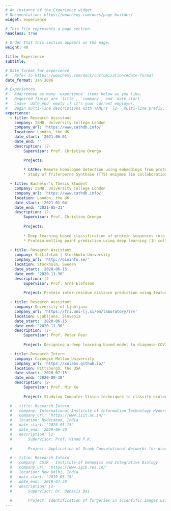 ```yaml
---
# An instance of the Experience widget.
# Documentation: https://wowchemy.com/docs/page-builder/
widget: experience

# This file represents a page section.
headless: true

# Order that this section appears on the page.
weight: 40

title: Experience
subtitle:

# Date format for experience
#   Refer to https://wowchemy.com/docs/customization/#date-format
date_format: Jan 2006

# Experiences.
#   Add/remove as many `experience` items below as you like.
#   Required fields are `title`, `company`, and `date_start`.
#   Leave `date_end` empty if it's your current employer.
#   Begin multi-line descriptions with YAML's `|2-` multi-line prefix.
experience:
  - title: Research Assistant
    company: ISMB, University College London
    company_url: 'https://www.cathdb.info/'
    location: London, the UK
    date_start: '2021-06-01'
    date_end: ''
    description: |2-
        Supervisor: Prof. Christine Orengo

        Projects:
            
        * CATHe: Remote homologue detection using embeddings from protein langauge models [In collaboration with Dr. Sameer Velankar's Lab, EMBL-EBI & Prof. Burkhard Rost's Lab, Technical University Munich]
        * Study of TriTerperne Synthase (TTS) enzymes [In collaboration with Prof. Janet Thornton's Lab, EMBL-EBI & Prof. Anne Osbourn's Lab, the John Innes Institute]

  - title: Bachelor's Thesis Student
    company: ISMB, University College London
    company_url: 'https://www.cathdb.info/'
    location: London, the UK
    date_start: '2021-01-04'
    date_end: '2021-05-31'
    description: |2-
        Supervisor: Prof. Christine Orengo
        
        Projects:
        
        * Deep learning based classification of protein sequences into CATH Structurally Similar Groups (SSGs) [In Collaboration with Prof. Burkhard Rost's Lab, Technical University Munich]
        * Protein melting point prediction using deep learning [In collaboration with Prof. Florian Hollfelder's Lab, Cambridge University]
        
  - title: Research Assistant
    company: SciLifeLab | Stockholm University
    company_url: 'http://bioinfo.se/'
    location: Stockholm, Sweden
    date_start: '2020-06-15'
    date_end: '2020-11-30'
    description: |2-
        Supervisor: Prof. Arne Elofsson
    
        Project: Protein inter-residue distance prediction using features derived from Multiple Sequence Alignments (MSA)

  - title: Research Assistant
    company: University of Ljubljana
    company_url: 'https://fri.uni-lj.si/en/laboratory/lrv'
    location: Ljubljana, Slovenia
    date_start: '2020-06-15'
    date_end: '2020-11-30'
    description: |2-
        Supervisor: Prof. Peter Peer
        
        Project: Designing a deep learning based model to diagnose COVID-19 from Chest X-Ray (CXR) data 

  - title: Research Intern
    company: Carnegie Mellon University
    company_url: 'https://xulabs.github.io/'
    location: Pittsburgh, the USA
    date_start: '2020-07-15'
    date_end: '2020-09-30'
    description: |2-
        Supervisor: Prof. Min Xu
        
        Project: Studying Computer Vision techniques to classify biological molecules in a Cryo-ET tomogram

  # - title: Research Intern
  #   company: International Institute of Information Technology Hyderabad
  #   company_url: 'https://www.iiit.ac.in/'
  #   location: Hyderabad, India
  #   date_start: '2020-05-15'
  #   date_end: '2020-06-30'
  #   description: |2-
  #       Supervisor: Prof. Vinod P.K.
        
  #       Project: Application of Graph Convolutional Networks for drug repurposing

  # - title: Research Intern
  #   company: CSIR - Institute of Genomics and Integrative Biology
  #   company_url: 'https://www.igib.res.in/'
  #   location: New Delhi, India
  #   date_start: '2019-05-15'
  #   date_end: '2019-07-30'
  #   description: |2-
  #       Supervisor: Dr. Debasis Das
        
  #       Project: Identification of forgeries in scientific images using deep learning techniques
---
```


